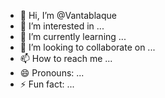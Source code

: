 - 👋 Hi, I’m @Vantablaque
- 👀 I’m interested in ...
- 🌱 I’m currently learning ...
- 💞️ I’m looking to collaborate on ...
- 📫 How to reach me ...
- 😄 Pronouns: ...
- ⚡ Fun fact: ...

<!---
Vantablaque/Vantablaque is a ✨ special ✨ repository because its `README.md` (this file) appears on your GitHub profile.
You can click the Preview link to take a look at your changes.
--->
